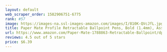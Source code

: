 ```yaml
---
layout: default 
﻿web_scraper_order: 1582906751-6775
rank: #57
image: https://images-na.ssl-images-amazon.com/images/I/810K-QVcJfL.jpg
title: Paper Mate Profile Retractable Ballpoint Pens, Bold (1.4mm), Assorted Colors, 12 Count
url: https://www.amazon.com/Paper-Mate-1788863-Retractable-Ballpoint/dp/B005DEW3J4/ref=zg_mw_office-products_57?_encoding=UTF8&psc=1&refRID=Y9VNBM18FDP0BQYNCJ3S
reviews: 4.5 out of 5 stars
price: $6.39 
---
```

